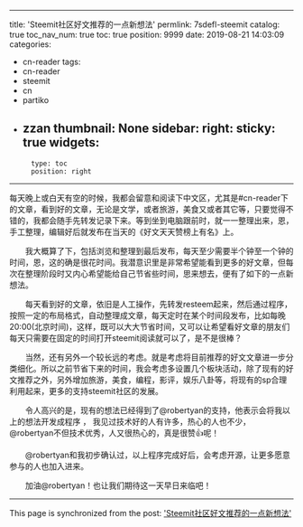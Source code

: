 
---
title: 'Steemit社区好文推荐的一点新想法'
permlink: 7sdefl-steemit
catalog: true
toc_nav_num: true
toc: true
position: 9999
date: 2019-08-21 14:03:09
categories:
- cn-reader
tags:
- cn-reader
- steemit
- cn
- partiko
- zzan
thumbnail: None
sidebar:
    right:
        sticky: true
widgets:
    -
        type: toc
        position: right
---


每天晚上或白天有空的时候，我都会留意和阅读下中文区，尤其是#cn-reader下的文章，看到好的文章，无论是文学，或者旅游，美食又或者其它等，只要觉得不错的，我都会随手先转发记录下来。等到坐到电脑跟前时，就一一整理出来，恩，手工整理，编辑好后就发布在当天的《好文天天赞榜上有名》上。

　　我大概算了下，包括浏览和整理到最后发布，每天至少需要半个钟至一个钟的时间，恩，这的确是很花时间。我潜意识里是非常希望能看到更多的好文章，但每次在整理阶段时又内心希望能给自己节省些时间，思来想去，便有了如下的一点新想法。

　　每天看到好的文章，依旧是人工操作，先转发resteem起来，然后通过程序，按照一定的布局格式，自动整理成文章，每天定时在某个时间段发布，比如每晚20:00(北京时间)，这样，既可以大大节省时间，又可以让希望看好文章的朋友们每天只需要在固定的时间打开steemit阅读就可以了，是不是很棒？

　　当然，还有另外一个较长远的考虑。就是考虑将目前推荐的好文文章进一步分类细化。所以之前节省下来的时间，我会考虑多设置几个板块活动，除了现有的好文推荐之外，另外增加旅游，美食，编程，影评，娱乐八卦等，将现有的sp合理利用起来，更多的支持steemit社区的发展。

　　令人高兴的是，现有的想法已经得到了@robertyan的支持，他表示会将我以上的想法开发成程序 ， 我见过技术好的人有许多，热心的人也不少，@robertyan不但技术优秀，人又很热心的，真是很赞👍呢！

　　@robertyan和我初步确认过，以上程序完成好后，会考虑开源，让更多愿意参与的人也加入进来。

　　加油@robertyan！也让我们期待这一天早日来临吧！

- - -

This page is synchronized from the post: ['Steemit社区好文推荐的一点新想法'](https://steemit.com/@rivalhw/7sdefl-steemit)
